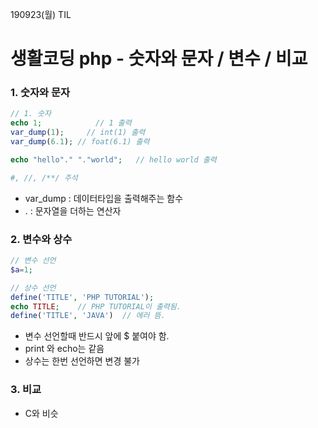 190923(월) TIL

# 생활코딩 php - 숫자와 문자 / 변수 / 비교



### 1. 숫자와 문자

```php
// 1. 숫자
echo 1;  		   // 1 출력
var_dump(1); 	 // int(1) 출력
var_dump(6.1); // foat(6.1) 출력

echo "hello"." "."world";   // hello world 출력

#, //, /**/ 주석

```

- var_dump : 데이터타입을 출력해주는 함수
- .    :  문자열을 더하는 연산자





### 2. 변수와 상수

```php
// 변수 선언
$a=1;

// 상수 선언
define('TITLE', 'PHP TUTORIAL');
echo TITLE;    // PHP TUTORIAL이 출력됨.
define('TITLE', 'JAVA')  // 에러 뜸. 
```

- 변수 선언할때 반드시 앞에 $ 붙여야 함.
- print 와 echo는 같음
- 상수는 한번 선언하면 변경 불가





### 3. 비교

- C와 비슷

